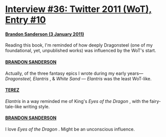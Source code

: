 # [Interview #36: Twitter 2011 (WoT), Entry #10](https://www.theoryland.com/intvmain.php?i=36#10)

#### [Brandon Sanderson (3 January 2011)](http://twitter.com/BrandonSandrson/status/22039689976348672)

Reading this book, I'm reminded of how deeply Dragonsteel (one of my foundational, yet, unpublished works) was influenced by the WoT's start.

#### [BRANDON SANDERSON](http://twitter.com/BrandonSandrson/status/22040034286764034)

Actually, of the three fantasy epics I wrote during my early years—
*Dragonsteel, Elantris*
, &
*White Sand*
—
*Elantris*
was the least WoT-like.

#### [TEREZ](http://twitter.com/Terez27/status/22041755809484800)

*Elantris*
in a way reminded me of King's
*Eyes of the Dragon*
, with the fairy-tale-like writing style.

#### [BRANDON SANDERSON](http://twitter.com/BrandonSandrson/status/22045752607899648)

I love
*Eyes of the Dragon*
. Might be an unconscious influence.

